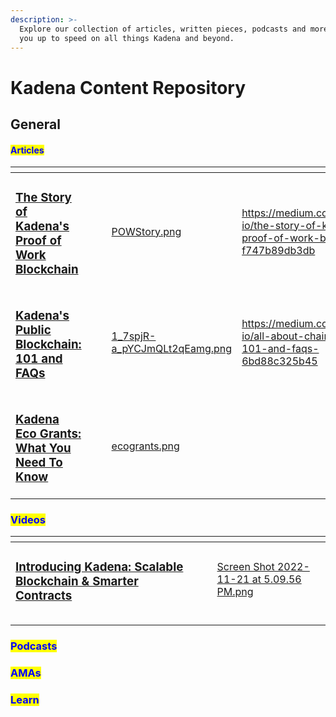 ```yaml
---
description: >-
  Explore our collection of articles, written pieces, podcasts and more to get
  you up to speed on all things Kadena and beyond.
---
```


# Kadena Content Repository

## General

#### <mark style="color:blue;">Articles</mark>

<table data-view="cards"><thead><tr><th></th><th></th><th></th><th data-hidden data-card-cover data-type="files"></th><th data-hidden data-card-target data-type="content-ref"></th></tr></thead><tbody><tr><td><h3><a href="https://medium.com/kadena-io/the-story-of-kadenas-proof-of-work-blockchain-f747b89db3db">The Story of Kadena's Proof of Work Blockchain</a></h3></td><td></td><td></td><td><a href="../.gitbook/assets/POWStory.png">POWStory.png</a></td><td><a href="https://medium.com/kadena-io/the-story-of-kadenas-proof-of-work-blockchain-f747b89db3db">https://medium.com/kadena-io/the-story-of-kadenas-proof-of-work-blockchain-f747b89db3db</a></td></tr><tr><td><h3><a href="https://medium.com/kadena-io/all-about-chainweb-101-and-faqs-6bd88c325b45">Kadena's Public Blockchain: 101 and FAQs</a></h3></td><td></td><td></td><td><a href="../.gitbook/assets/1_7spjR-a_pYCJmQLt2qEamg.png">1_7spjR-a_pYCJmQLt2qEamg.png</a></td><td><a href="https://medium.com/kadena-io/all-about-chainweb-101-and-faqs-6bd88c325b45">https://medium.com/kadena-io/all-about-chainweb-101-and-faqs-6bd88c325b45</a></td></tr><tr><td><h3><a href="https://medium.com/kadena-io/kadena-eco-grants-e5368b4f4c3a">Kadena Eco Grants: What You Need To Know</a></h3></td><td></td><td></td><td><a href="../.gitbook/assets/ecogrants.png">ecogrants.png</a></td><td></td></tr></tbody></table>

### <mark style="color:blue;">Videos</mark>

<table data-view="cards"><thead><tr><th></th><th></th><th></th><th data-hidden data-card-cover data-type="files"></th></tr></thead><tbody><tr><td><h3><strong></strong><a href="https://www.youtube.com/watch?v=83g2Uzp7lVs"><strong>Introducing Kadena: Scalable Blockchain &#x26; Smarter Contracts</strong></a><strong></strong></h3></td><td></td><td></td><td><a href="../.gitbook/assets/Screen Shot 2022-11-21 at 5.09.56 PM.png">Screen Shot 2022-11-21 at 5.09.56 PM.png</a></td></tr><tr><td></td><td></td><td></td><td></td></tr><tr><td></td><td></td><td></td><td></td></tr></tbody></table>

### <mark style="color:blue;">Podcasts</mark>

### <mark style="color:blue;">AMAs</mark>

### <mark style="color:blue;">Learn</mark>
